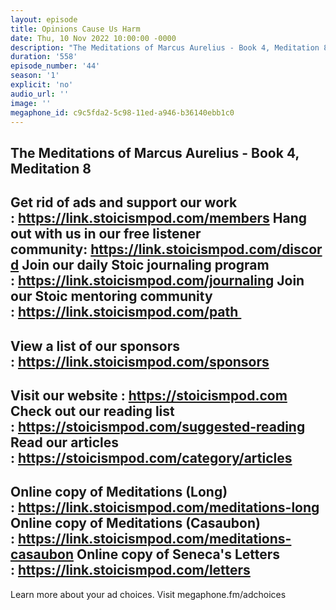 ```yaml
---
layout: episode
title: Opinions Cause Us Harm
date: Thu, 10 Nov 2022 10:00:00 -0000
description: "The Meditations of Marcus Aurelius - Book 4, Meditation 8\n--\nGet rid of ads and support our work :\_https://link.stoicismpod.com/members\nHang out with us in our free listener community:\_https://link.stoicismpod.com/discord\nJoin our daily Stoic journaling program :\_https://link.stoicismpod.com/journaling\nJoin our Stoic mentoring community :\_https://link.stoicismpod.com/path\_\n--\nView a list of our sponsors :\_https://link.stoicismpod.com/sponsors\n--\nVisit our website :\_https://stoicismpod.com\nCheck out our reading list :\_https://stoicismpod.com/suggested-reading\nRead our articles :\_https://stoicismpod.com/category/articles\n--\nOnline copy of Meditations (Long) :\_https://link.stoicismpod.com/meditations-long\nOnline copy of Meditations (Casaubon) :\_https://link.stoicismpod.com/meditations-casaubon\nOnline copy of Seneca's Letters :\_https://link.stoicismpod.com/letters\n--\nLearn more about your ad choices. Visit megaphone.fm/adchoices"
duration: '558'
episode_number: '44'
season: '1'
explicit: 'no'
audio_url: ''
image: ''
megaphone_id: c9c5fda2-5c98-11ed-a946-b36140ebb1c0
---
```


The Meditations of Marcus Aurelius - Book 4, Meditation 8
--
Get rid of ads and support our work : https://link.stoicismpod.com/members
Hang out with us in our free listener community: https://link.stoicismpod.com/discord
Join our daily Stoic journaling program : https://link.stoicismpod.com/journaling
Join our Stoic mentoring community : https://link.stoicismpod.com/path 
--
View a list of our sponsors : https://link.stoicismpod.com/sponsors
--
Visit our website : https://stoicismpod.com
Check out our reading list : https://stoicismpod.com/suggested-reading
Read our articles : https://stoicismpod.com/category/articles
--
Online copy of Meditations (Long) : https://link.stoicismpod.com/meditations-long
Online copy of Meditations (Casaubon) : https://link.stoicismpod.com/meditations-casaubon
Online copy of Seneca's Letters : https://link.stoicismpod.com/letters
--
Learn more about your ad choices. Visit megaphone.fm/adchoices